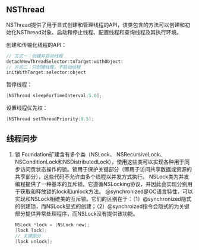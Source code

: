 ## NSThread

NSThread提供了用于显式创建和管理线程的API，该类包含的方法可以创建和初始化NSThread对象、启动和停止线程、配置线程和查询线程及其执行环境。

创建和传输化线程的API：

```objective-c
// 方式一：创建并启动线程
detachNewThreadSelector:toTarget:withObject:
// 方式二：只创建线程，不启动线程
initWithTarget:selector:object
```

暂停线程：
```objective-c
[NSThread sleepForTimeInterval:5.0];
```

设置线程优先权：
```objective-c
[NSThread setThreadPriority:0.5];
```

## 线程同步
1. 锁
    Foundation矿建含有多个类（NSLock、 NSRecursiveLock、NSConditionLock和NSDistributedLock），使用这些类可以实现各种用于同步访问贡状态操作的锁。锁用于保护关键部分（即用于访问共享数据或资源的共享部分），这些代码不允许由多个线程以并发方式执行。
    NSLock类为并发编程提供了一种基本的互斥锁。它遵循NSLocking协议，并因此会实现分别用于获取和释放锁的lock和unlock方法。
    @synchronized是OC语言特性，可以实现和NSLock相媲美的互斥锁。它们的区别在于：（1）@synchronized隐式的创建锁，而NSLock显式的创建；（2）@synchroized指令会隐式的为关键部分提供异常处理程序，而NSLock没有提供该功能。
    
    ```objective-c
    NSLock *lock = [NSLock new];
    [lock lock];
    // 关键部分
    [lock unlock];
    ```







